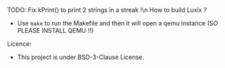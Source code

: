 TODO: Fix kPrint() to print 2 strings in a streak !\n
How to build Luxix ?
* Use `make` to run the Makefile and then it will open a qemu instance (SO PLEASE INSTALL QEMU !!)

Licence:
* This project is under BSD-3-Clause License.
